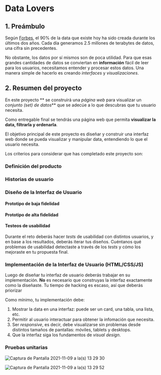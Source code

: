 # Data Lovers


## 1. Preámbulo

Según [Forbes](https://www.forbes.com/sites/bernardmarr/2018/05/21/how-much-data-do-we-create-every-day-the-mind-blowing-stats-everyone-should-read),
el 90% de la data que existe hoy ha sido creada durante los últimos dos años.
Cada día generamos 2.5 millones de terabytes de datos, una cifra sin
precedentes.

No obstante, los datos por sí mismos son de poca utilidad. Para que esas
grandes cantidades de datos se conviertan en **información** fácil de leer para
los usuarios, necesitamos entender y procesar estos datos. Una manera simple de
hacerlo es creando _interfaces_ y _visualizaciones_.

## 2. Resumen del proyecto

En este proyecto ** se construirá una _página web_ para visualizar un
_conjunto (set) de datos_** que se adecúe a lo que descubras que tu usuario
necesita.

Como entregable final se tendrás una página web que permita **visualizar la data,
filtrarla y ordenarla**.

El objetivo principal de este proyecto es diseñar y construir una
interfaz web donde se pueda visualizar y manipular data, entendiendo lo que el
usuario necesita.

Los criterios para considerar que has completado este proyecto son:

### Definición del producto

### Historias de usuario

### Diseño de la Interfaz de Usuario

#### Prototipo de baja fidelidad

#### Prototipo de alta fidelidad

#### Testeos de usabilidad

Durante el reto deberás hacer _tests_ de usabilidad con distintos usuarios, y
en base a los resultados, deberás iterar tus diseños. Cuéntanos
qué problemas de usabilidad detectaste a través de los _tests_ y cómo los
mejoraste en tu propuesta final.

### Implementación de la Interfaz de Usuario (HTML/CSS/JS)

Luego de diseñar tu interfaz de usuario deberás trabajar en su implementación.
**No** es necesario que construyas la interfaz exactamente como la diseñaste.
Tu tiempo de hacking es escaso, así que deberás priorizar

Como mínimo, tu implementación debe:

1. Mostrar la data en una interfaz: puede ser un card, una tabla, una lista,
   etc.
2. Permitir al usuario interactuar para obtener la infomación que necesita.
3. Ser _responsive_, es decir, debe visualizarse sin problemas desde distintos
   tamaños de pantallas: móviles, tablets y desktops.
4. Que la interfaz siga los fundamentos de _visual design_.

### Pruebas unitarias


![Captura de Pantalla 2021-11-09 a la(s) 13 29 30](https://user-images.githubusercontent.com/86631102/140991846-23cff672-0072-42dd-b520-52595181ed56.png)

![Captura de Pantalla 2021-11-09 a la(s) 13 29 52](https://user-images.githubusercontent.com/86631102/140991767-23acd6d7-c0f9-4993-a2d1-683b3b72ffa8.png)



